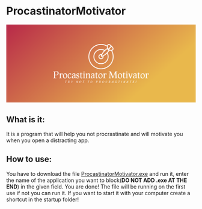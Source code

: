 # ProcastinatorMotivator
![alt text](https://github.com/Unerasable/ProcastinatorMotivator/blob/main/Images/cover.png)
## What is it:
It is a program that will help you not procrastinate and will motivate you when you open a distracting app.

## How to use:
You have to download the file [ProcastinatorMotivator.exe](https://github.com/Unerasable/ProcastinatorMotivator/releases/tag/v1.0.0 "ProcastinatorMotivator.exe") and run it, enter the name of the application you want to block(**DO NOT ADD .exe AT THE END**) in the given field. You are done! The file will be running on the first use if not you can run it. If you want to start it with your computer create a shortcut in the startup folder!